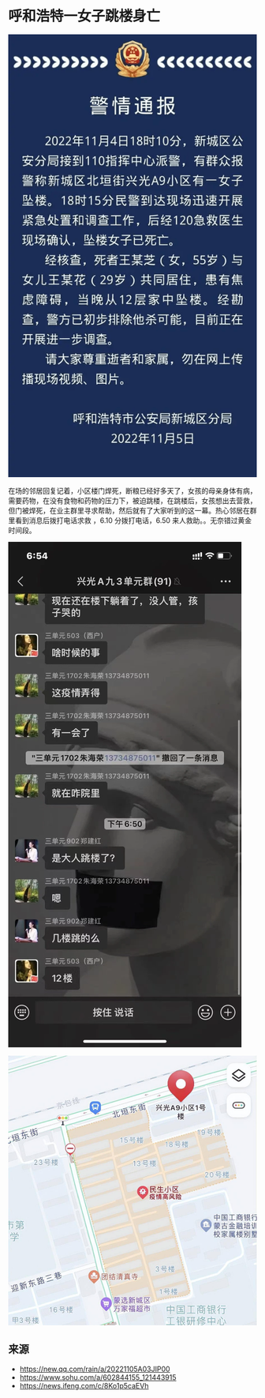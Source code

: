 # 呼和浩特一女子跳楼身亡

![警情通报](../../../images/neimenggu/jingqing.png)

在场的邻居回复记着，小区楼门焊死，断粮已经好多天了，女孩的母亲身体有病，需要药物，在没有食物和药物的压力下，被迫跳楼，在跳楼后，女孩想出去营救，但门被焊死，在业主群里寻求帮助，然后就有了大家听到的这一幕。热心邻居在群里看到消息后拨打电话求救 ，6.10 分拨打电话，6.50 来人救助。。无奈错过黄金时间段。

![](../../../images/neimenggu/1000.webp)

![](../../../images/neimenggu/b2313f3406ec42aa8f676df2e71600de.jpg)

## 来源

- https://new.qq.com/rain/a/20221105A03JIP00
- https://www.sohu.com/a/602844155_121443915
- https://news.ifeng.com/c/8Ko1p5caEVh

